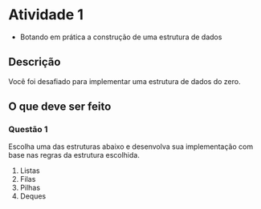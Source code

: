 # Atividade 1 

- Botando em prática a construção de uma estrutura de dados

## Descrição

Você foi desafiado para implementar uma estrutura de dados do zero.

## O que deve ser feito

### Questão 1

Escolha uma das estruturas abaixo e desenvolva sua implementação com base nas regras da estrutura escolhida.

1. Listas
2. Filas
3. Pilhas
4. Deques



